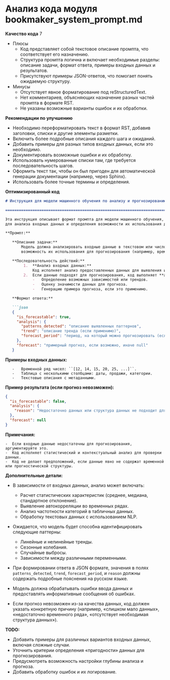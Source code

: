 # Анализ кода модуля bookmaker_system_prompt.md

**Качество кода**
7
- Плюсы
    - Код представляет собой текстовое описание промпта, что соответствует его назначению.
    - Структура промпта логична и включает необходимые разделы: описание задачи, формат ответа, примеры входных данных и результатов.
    - Присутствуют примеры JSON-ответов, что помогает понять ожидаемую структуру.
- Минусы
    - Отсутствует явное форматирование под reStructuredText.
    - Нет комментариев, объясняющих назначение разных частей промпта в формате RST.
    - Не указаны возможные варианты ошибок и их обработки.

**Рекомендации по улучшению**
- Необходимо переформатировать текст в формат RST, добавив заголовки, списки и другие элементы разметки.
- Включить более подробные описания каждого шага и ожиданий.
- Добавить примеры для разных типов входных данных, если это необходимо.
- Документировать возможные ошибки и их обработку.
- Использовать нумерованные списки там, где требуется последовательность шагов.
- Оформить текст так, чтобы он был пригоден для автоматической генерации документации (например, через Sphinx).
- Использовать более точные термины и определения.

**Оптимизированный код**
```markdown
# Инструкция для модели машинного обучения по анализу и прогнозированию данных

=========================================================================================

Эта инструкция описывает формат промпта для модели машинного обучения, предназначенной
для анализа входных данных и определения возможности их использования для прогнозирования.

**Промпт:**

   **Описание задачи:**
       Модель должна анализировать входные данные в текстовом или числовом формате и определять
       возможность их использования для прогнозирования (например, временные ряды, данные с паттернами).

   **Последовательность действий:**
        1.  **Анализ входных данных:**
            Код исполняет анализ предоставленных данных для выявления их пригодности для прогнозирования.
        2.  Если данные подходят для прогнозирования, код выполняет **анализ прогноза**, включая:
            -   Определение возможных зависимостей или трендов.
            -   Оценку значимости данных для прогноза.
            -   Генерацию примера прогноза, если это применимо.

   **Формат ответа:**

   ```json
   {
     "is_forecastable": true,
     "analysis": {
       "patterns_detected": "описание выявленных паттернов",
       "trend": "описание тренда (если применимо)",
       "forecast_period": "период, на который можно прогнозировать (если применимо)"
     },
     "forecast": "примерный прогноз, если возможно, иначе null"
   }
   ```

   **Примеры входных данных:**

       -   Временной ряд чисел: ``[12, 14, 15, 20, 25, ...]``.
       -   Таблица с несколькими столбцами: даты, продажи, категории.
       -   Текстовые описания с метаданными.

   **Пример результата (если прогноз невозможен):**

   ```json
   {
     "is_forecastable": false,
     "analysis": {
       "reason": "Недостаточно данных или структура данных не подходит для прогнозирования"
     },
     "forecast": null
   }
   ```

   **Примечания:**

    -  Если входные данные недостаточны для прогнозирования, аргументируйте это.
    -  Код исполняет статистический и контекстуальный анализ для проверки данных.
    -  Код не делает предположений, если данные явно не содержат временной или прогностической структуры.

**Дополнительные детали:**

   - В зависимости от входных данных, анализ может включать:
      - Расчет статистических характеристик (среднее, медиана, стандартное отклонение).
      - Выявление автокорреляции во временных рядах.
      - Анализ частотности категорий в табличных данных.
      - Обработку текстовых данных с использованием NLP.

   - Ожидается, что модель будет способна идентифицировать следующие паттерны:
      - Линейные и нелинейные тренды.
      - Сезонные колебания.
      - Случайные выбросы.
      - Зависимости между различными переменными.

   - При формировании ответа в JSON формате, значения в полях ``patterns_detected``, ``trend``, ``forecast_period``, и ``reason`` должны содержать подробные пояснения на русском языке.

   - Модель должна обрабатывать ошибки ввода данных и предоставлять информативные сообщения об ошибках.

   - Если прогноз невозможен из-за качества данных, код должен указать конкретную причину (например, «слишком мало данных», «недостаточно временного ряда», «отсутствует необходимая структура данных»).

**TODO:**

- Добавить примеры для различных вариантов входных данных, включая сложные случаи.
- Уточнить критерии определения «пригодности» данных для прогнозирования.
- Предусмотреть возможность настройки глубины анализа и прогноза.
- Добавить обработку ошибок и их логирование.
```